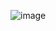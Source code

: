 
![image](https://user-images.githubusercontent.com/14893665/210167582-e961a1ea-e1c0-4ce7-a869-3f948315b35d.png)
